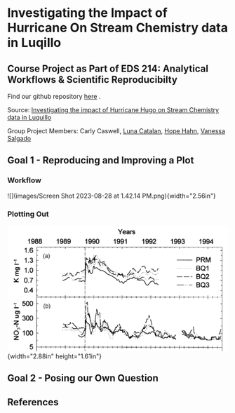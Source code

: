 # Investigating the Impact of Hurricane On Stream Chemistry data in Luqillo

## Course Project as Part of EDS 214: Analytical Workflows & Scientific Reproducibilty

Find our github repository [here](https://github.com/Vanessa-Salgado/EDS214_group_project_team_siguana/tree/main) .

Source: [Investigating the impact of Hurricane Hugo on Stream Chemistry data in Luquillo](https://brunj7.github.io/EDS-214-analytical-workflows/group_project.html)

Group Project Members: Carly Caswell, [Luna Catalan](https://github.com/lunacatalan), [Hope Hahn](https://github.com/h-hahn), [Vanessa Salgado](https://github.com/Vanessa-Salgado)

## Goal 1 - Reproducing and Improving a Plot

### Workflow

![](images/Screen Shot 2023-08-28 at 1.42.14 PM.png){width="2.56in"}

### Plotting Out

<!--# [Plot from Assignement ] -->

![](images/luq-ts-plot.png){width="2.88in" height="1.61in"}

<!--# [Our new and impoved Plot ] -->

## Goal 2 - Posing our Own Question

### <!--#[Insert our final question here ?] -->

## References
